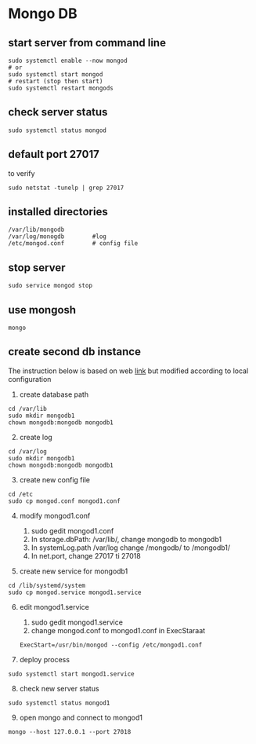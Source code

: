 # Mongo DB

## start server from command line
```
sudo systemctl enable --now mongod
# or
sudo systemctl start mongod
# restart (stop then start)
sudo systemctl restart mongods
```

## check server status
```
sudo systemctl status mongod
```
## default port 27017
to verify
```
sudo netstat -tunelp | grep 27017
```
## installed directories
```
/var/lib/mongodb
/var/log/monogdb        #log
/etc/mongod.conf        # config file
```
## stop server
```
sudo service mongod stop
```
## use mongosh
```
mongo
```

## create second db instance
The instruction below is based on web [link](https://medium.com/@akshay2gud/creating-multiple-instances-of-mongodb-on-server-and-setting-replication-of-database-5ead59e1e4d4) but modified according to local configuration

1. create database path
```
cd /var/lib
sudo mkdir mongodb1
chown mongodb:mongodb mongodb1
```
2. create log
```
cd /var/log
sudo mkdir mongodb1
chown mongodb:mongodb mongodb1
```
3. create new config file
```
cd /etc
sudo cp mongod.conf mongod1.conf
```

4. modify mongod1.conf
    1. sudo gedit mongod1.conf
    2. In storage.dbPath: /var/lib/, change mongodb to mongodb1
    3. In systemLog.path /var/log change /mongodb/ to /mongodb1/
    4. In net.port, change 27017 ti 27018


5. create new service for mongodb1
```
cd /lib/systemd/system
sudo cp mongod.service mongod1.service
```
6. edit mongod1.service
    1. sudo gedit mongod1.service
    2. change mongod.conf to mongod1.conf in ExecStaraat
    ```
    ExecStart=/usr/bin/mongod --config /etc/mongod1.conf
    ```

7. deploy process
```
sudo systemctl start mongod1.service
```
8. check new server status
```
sudo systemctl status mongod1
```
9. open mongo and connect to mongod1
```
mongo --host 127.0.0.1 --port 27018
```
